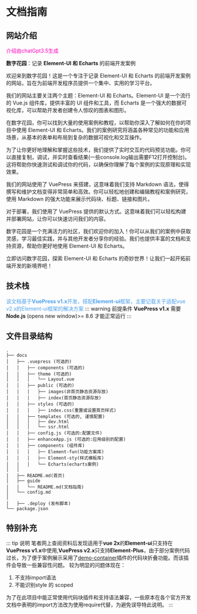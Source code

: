 # 文档指南

## 网站介绍
<font style="color: #FF00BB">介绍由chatGpt3.5生成</font>

**数字花园**：记录 **Element-UI 和 Echarts** 的前端开发案例

欢迎来到数字花园！这是一个专注于记录 Element-UI 和 Echarts 的前端开发案例的网站，旨在为前端开发程序员提供一个集中、实用的学习平台。

我们的网站主要关注两个主题：Element-UI 和 Echarts。Element-UI 是一个流行的 Vue.js 组件库，提供丰富的 UI 组件和工具，而 Echarts 是一个强大的数据可视化库，可以帮助开发者创建令人惊叹的图表和图形。

在数字花园，你可以找到大量的使用案例和教程，以帮助你深入了解如何在你的项目中使用 Element-UI 和 Echarts。我们的案例研究将涵盖各种常见的功能和应用场景，从基本的表单和布局到复杂的数据可视化和交互操作。

为了让你更好地理解和掌握这些技术，我们提供了实时交互的代码预览功能。你可以直接复制，调试，并实时查看结果(一些console.log输出需要F12打开控制台)。这将帮助你快速测试和调试你的代码，以确保你理解了每个案例的实现原理和实现效果。

我们的网站使用了 VuePress 来搭建，这意味着我们支持 Markdown 语法，使得撰写和维护文档变得非常简单和高效。你可以轻松地创建和编辑教程和案例研究，使用 Markdown 的强大功能来展示代码块、标题、链接和图片。

对于部署，我们使用了 VuePress 提供的默认方式。这意味着我们可以轻松构建并部署网站，让你可以快速访问我们的内容。

数字花园是一个充满活力的社区，我们欢迎你的加入！你可以从我们的案例中获取灵感，学习最佳实践，并与其他开发者分享你的经验。我们也提供丰富的文档和支持资源，帮助你更好地使用 Element-UI 和 Echarts。

立即访问数字花园，探索 Element-UI 和 Echarts 的奇妙世界！让我们一起开拓前端开发的新境界吧！

## 技术栈

<font color=#4c9feb size=''>该文档基于**VuePress v1.x**开发，搭配**Element-ui**框架，主要记载关于适配vue v2.x的Element-ui框架的解决方案</font>
::: warning 前提条件
**VuePress v1.x** 需要 **Node.js** (opens new window)>= 8.6 才能正常运行
:::

<!-- 除此之外，还展示一些插件的使用案例，参考[插件](./plugin) -->

## 文件目录结构
```
.
├── docs
│   ├── .vuepress (可选的)
│   │   ├── components (可选的)
│   │   ├── theme (可选的)
│   │   │   └── Layout.vue
│   │   ├── public (可选的)
│   │   │   ├── images(非首页静态资源存放)
│   │   │   ├── index(首页静态资源存放)
│   │   ├── styles (可选的)
│   │   │   ├── index.css(重置或设置首页样式)
│   │   ├── templates (可选的, 谨慎配置)
│   │   │   ├── dev.html
│   │   │   └── ssr.html
│   │   ├── config.js (可选的:配置文件)
│   │   ├── enhanceApp.js (可选的:应用级别的配置)
│   │   ├── components (组件库)
│   │   │   ├── Element-fun(功能方案库)
│   │   │   ├── Element-sty(样式模板库)
│   │   │   └── Echarts(echarts案例)
│   │ 
│   ├── README.md(首页)
│   ├── guide
│   │   └── README.md(文档指南)
│   └── config.md
│
│   ├── .deploy (发布脚本)
└── package.json
```
## 特别补充
::: tip 说明
笔者网上查阅资料后发现适用于**vue 2x**的**Element-ui**只支持在**VuePress v1.x**中使用,**VuePress v2.x**只支持**Element-Plus**，由于部分案例代码过长，为了便于案例展示采用了[demo-container](https://docs.chenjianhui.site/vuepress-plugin-demo-container/zh/)插件的代码块折叠功能。而该插件会导致一些兼容性问题。
较为明显的问题体现在：
1. 不支持import语法
2. 不能识别style 的 scoped

为了在此项目中能正常使用代码块插件和支持语法兼容，一些原本在各个官方开发文档中表明的import方法改为使用require代替，为避免误导特此说明。
:::

